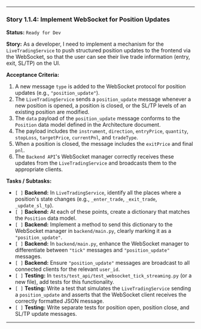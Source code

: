 ---

### **Story 1.1.4: Implement WebSocket for Position Updates**

**Status:** `Ready for Dev`

**Story:**
As a developer, I need to implement a mechanism for the `LiveTradingService` to push structured position updates to the frontend via the WebSocket, so that the user can see their live trade information (entry, exit, SL/TP) on the UI.

**Acceptance Criteria:**
1.  A new message `type` is added to the WebSocket protocol for position updates (e.g., `"position_update"`).
2.  The `LiveTradingService` sends a `position_update` message whenever a new position is opened, a position is closed, or the SL/TP levels of an existing position are modified.
3.  The `data` payload of the `position_update` message conforms to the `Position` data model defined in the Architecture document.
4.  The payload includes the `instrument`, `direction`, `entryPrice`, `quantity`, `stopLoss`, `targetPrice`, `currentPnl`, and `tradeType`.
5.  When a position is closed, the message includes the `exitPrice` and final `pnl`.
6.  The `Backend API`'s WebSocket manager correctly receives these updates from the `LiveTradingService` and broadcasts them to the appropriate clients.

**Tasks / Subtasks:**
-   `[ ]` **Backend:** In `LiveTradingService`, identify all the places where a position's state changes (e.g., `_enter_trade`, `_exit_trade`, `_update_sl_tp`).
-   `[ ]` **Backend:** At each of these points, create a dictionary that matches the `Position` data model.
-   `[ ]` **Backend:** Implement a method to send this dictionary to the WebSocket manager in `backend/main.py`, clearly marking it as a `"position_update"`.
-   `[ ]` **Backend:** In `backend/main.py`, enhance the WebSocket manager to differentiate between `"tick"` messages and `"position_update"` messages.
-   `[ ]` **Backend:** Ensure `"position_update"` messages are broadcast to all connected clients for the relevant `user_id`.
-   `[ ]` **Testing:** In `tests/test_api/test_websocket_tick_streaming.py` (or a new file), add tests for this functionality.
-   `[ ]` **Testing:** Write a test that simulates the `LiveTradingService` sending a `position_update` and asserts that the WebSocket client receives the correctly formatted JSON message.
-   `[ ]` **Testing:** Write separate tests for position open, position close, and SL/TP update messages.

---